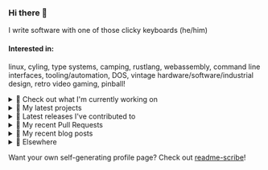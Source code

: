 ### Hi there 👋

I write software with one of those clicky keyboards (he/him)

#### Interested in:
linux, cyling, type systems, camping, rustlang, webassembly, command line interfaces, tooling/automation, DOS, vintage hardware/software/industrial design, retro video gaming, pinball!

<details><summary>👀 Check out what I'm currently working on</summary><br />

- [MetaMask/smart-transactions-controller](https://github.com/MetaMask/smart-transactions-controller) -  (2 days ago)
- [MetaMask/contract-metadata](https://github.com/MetaMask/contract-metadata) - A mapping of ethereum contract addresses to broadly accepted icons for those addresses. (2 days ago)
- [MetaMask/controllers](https://github.com/MetaMask/controllers) - Collection of platform-agnostic modules for creating secure data models for cryptocurrency wallets (3 days ago)
- [MetaMask/noble-secp256k1-compat-wrapper](https://github.com/MetaMask/noble-secp256k1-compat-wrapper) - A wrapper to directly resolve `ethereum-cryptography/secp256k1-compat` which uses the light and fast @noble/secp256k1 pure js implementation (3 days ago)
- [MetaMask/action-publish-release](https://github.com/MetaMask/action-publish-release) -  (1 week ago)
</details>

<details><summary>🌱 My latest projects</summary><br />

- [rickycodes/kitties](https://github.com/rickycodes/kitties) - micro site to browse CryptoKitties
- [rickycodes/pve-no-subscription](https://github.com/rickycodes/pve-no-subscription) - Proxmox VE No-Subscription Removal
- [rickycodes/ftse-rs](https://github.com/rickycodes/ftse-rs) - scrape and filter hl.co.uk market summaries
- [rickycodes/card](https://github.com/rickycodes/card) - npx business card built with rust targeting wasm
- [rickycodes/dat-proxy-browser](https://github.com/rickycodes/dat-proxy-browser) - Rough sketch of a decentralised (supporting DAT) mobile web browser built with react-native
</details>

<details><summary>🔭 Latest releases I've contributed to</summary><br />

- [MetaMask/contract-metadata](https://github.com/MetaMask/contract-metadata) ([v1.36.0](https://github.com/MetaMask/contract-metadata/releases/tag/v1.36.0), 2 days ago) - A mapping of ethereum contract addresses to broadly accepted icons for those addresses.
- [MetaMask/noble-secp256k1-compat-wrapper](https://github.com/MetaMask/noble-secp256k1-compat-wrapper) ([v1.0.3](https://github.com/MetaMask/noble-secp256k1-compat-wrapper/releases/tag/v1.0.3), 3 days ago) - A wrapper to directly resolve `ethereum-cryptography/secp256k1-compat` which uses the light and fast @noble/secp256k1 pure js implementation
- [MetaMask/metamask-mobile](https://github.com/MetaMask/metamask-mobile) ([v5.5.0](https://github.com/MetaMask/metamask-mobile/releases/tag/v5.5.0), 4 days ago) - Mobile web browser providing access to websites that use the Ethereum blockchain
- [MetaMask/metamask-extension](https://github.com/MetaMask/metamask-extension) ([v10.18.2](https://github.com/MetaMask/metamask-extension/releases/tag/v10.18.2), 1 week ago) - :globe_with_meridians: :electric_plug: The MetaMask browser extension enables browsing Ethereum blockchain enabled websites
- [MetaMask/controllers](https://github.com/MetaMask/controllers) ([v30.2.0](https://github.com/MetaMask/controllers/releases/tag/v30.2.0), 2 weeks ago) - Collection of platform-agnostic modules for creating secure data models for cryptocurrency wallets
</details>

<details><summary>🔨 My recent Pull Requests</summary><br />

- [update `is-release` filter](https://github.com/MetaMask/noble-secp256k1-compat-wrapper/pull/8) on [MetaMask/noble-secp256k1-compat-wrapper](https://github.com/MetaMask/noble-secp256k1-compat-wrapper) (3 days ago)
- [update `is-release` filter](https://github.com/MetaMask/contract-metadata/pull/1072) on [MetaMask/contract-metadata](https://github.com/MetaMask/contract-metadata) (3 days ago)
- [update `is-release` filter](https://github.com/MetaMask/snaps-skunkworks/pull/677) on [MetaMask/snaps-skunkworks](https://github.com/MetaMask/snaps-skunkworks) (3 days ago)
- [update `is-release` filter](https://github.com/MetaMask/smart-transactions-controller/pull/89) on [MetaMask/smart-transactions-controller](https://github.com/MetaMask/smart-transactions-controller) (3 days ago)
- [update `is-release` filter](https://github.com/MetaMask/controllers/pull/888) on [MetaMask/controllers](https://github.com/MetaMask/controllers) (3 days ago)
</details>

<details><summary>📜 My recent blog posts</summary><br />

- [Publishing my Website to the peer-to-peer Web](//ricky.codes/blog/posts/publishing-to-the-peer-to-peer-web/) (3 years ago)
</details>

<details><summary>🔗 Elsewhere</summary><br />

- Web: https://ricky.codes
- Twitter: https://twitter.com/rickycodes
- Blog: https://ricky.codes/blog
</details>

Want your own self-generating profile page? Check out [readme-scribe](https://github.com/muesli/readme-scribe)!

